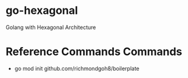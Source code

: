 # go-hexagonal
Golang with Hexagonal Architecture

# Reference Commands Commands
- go mod init github.com/richmondgoh8/boilerplate